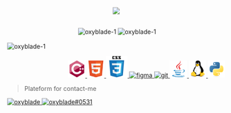 <div style="margin: 15px;" align="center">
    <img src="https://readme-typing-svg.herokuapp.com?duration=3000&color=16EB27&center=true&vCenter=true&lines=developer+and+programmer;much+programming++code;minecraft+for+ever">
</div>

##

<!-- contribution -->
<div style="display: inline_block" align="center">
    &nbsp;<img src="https://github-readme-stats.vercel.app/api?username=oxyblade-1&show_icons=true&locale=en&theme=dark" alt="oxyblade-1" />
    <img src="https://github-readme-stats.vercel.app/api/top-langs?username=oxyblade-1&show_icons=true&locale=en&layout=compact&theme=dark" alt="oxyblade-1" />
</div>


<!-- Advanced -->
<br>
<img src="https://github-readme-streak-stats.herokuapp.com/?user=oxyblade-1&&theme=dark" alt="oxyblade-1" />

<div align="right">
    <p>
    <!-- C++ -->
        <a href="https://www.w3schools.com/cpp/" target="_blank" rel="noreferrer">
            <img src="https://raw.githubusercontent.com/devicons/devicon/master/icons/cplusplus/cplusplus-original.svg" alt="cplusplus" width="40" height="40"/>
        </a><!-- HTML5 -->
        <a href="https://www.linux.org/" target="_blank" rel="noreferrer">
            <img src="https://raw.githubusercontent.com/devicons/devicon/master/icons/html5/html5-original.svg" alt="html5" width="40" height="40"/>
        </a><!-- CSS3 -->
        <a href="https://www.w3schools.com/css/" target="_blank" rel="noreferrer">
            <img src="https://raw.githubusercontent.com/devicons/devicon/master/icons/css3/css3-original-wordmark.svg" alt="css3" width="50" height="50"/>
        </a><!-- FIGMA -->
        <a href="https://www.figma.com/" target="_blank" rel="noreferrer">
            <img src="https://www.vectorlogo.zone/logos/figma/figma-icon.svg" alt="figma" width="40" height="40"/>
        </a><!-- LINUX -->
        <a href="https://git-scm.com/" target="_blank" rel="noreferrer"> <img src="https://www.vectorlogo.zone/logos/git-scm/git-scm-icon.svg" alt="git" width="40"     height="40"/><!-- JAVA -->
        <a href="https://www.java.com" target="_blank" rel="noreferrer">
        <img src="https://raw.githubusercontent.com/devicons/devicon/master/icons/java/java-original.svg" alt="java" width="40" height="40"/>
        </a><!-- LINUX -->
        <a href="https://www.linux.org/" target="_blank" rel="noreferrer">
            <img src="https://raw.githubusercontent.com/devicons/devicon/master/icons/linux/linux-original.svg" alt="linux" width="40" height="40"/>
        </a><!-- PYTHON -->
        <a href="https://www.python.org" target="_blank" rel="noreferrer">
            <img src="https://raw.githubusercontent.com/devicons/devicon/master/icons/python/python-original.svg" alt="python" width="40" height="40"/>
        </a>
    </p>
</div>

<!-- for more -->
> Plateform for contact-me

<p>
    <a href="https://www.youtube.com/c/oxyblade" target="blank">
        <img src="https://raw.githubusercontent.com/rahuldkjain/github-profile-readme-generator/master/src/images/icons/Social/youtube.svg" alt="oxyblade" height="30"          width="40" />
    </a>
    <a href="https://discord.gg/oxyblade#0531" target="blank">
        <img src="https://raw.githubusercontent.com/rahuldkjain/github-profile-readme-generator/master/src/images/icons/Social/discord.svg" alt="oxyblade#0531"               height="30" width="40" />
    </a>
</p>


